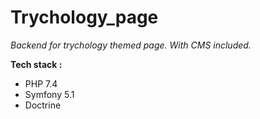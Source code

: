 # Trychology_page
*Backend for trychology themed page. With CMS included.*

**Tech stack :**

* PHP 7.4
* Symfony 5.1
* Doctrine

